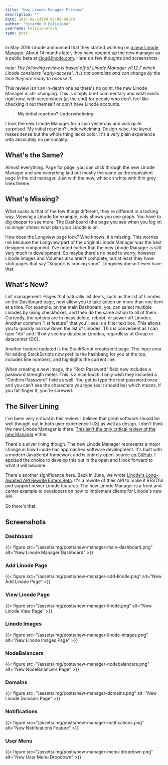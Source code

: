 ```yaml
---
title: "New Linode Manager Preview"
description: ""
date: 2017-08-14T09:00:00-04:00
author: "Ricardo N Feliciano"
username: FelicianoTech
type: post
---
```


In May 2016 Linode announced that they started working on [a new Linode Manager](https://engineering.linode.com/2016/05/16/Announcing-the-new-open-source-manager.html). About 14 months later, they have opened up the new manager as a public beta at [cloud.linode.com](https://cloud.linode.com). Here's a few thoughts and screenshots.

<!-- more -->

*note: The following review is based off of Linode Manager v0.12.7 which Linode considers "early-access". It is not complete and can change by the time they are ready to release it.*

This review isn't an in-depth one as there's no point, the new Linode Manager is still changing. This is simply brief commentary and what exists right now, with screenshots (at the end) for people who don't feel like checking it out themself or don't have Linode accounts.

> **My initial reaction? Underwhelming**

I took the new Linode Manager for a spin yesterday and was quite surprised. My initial reaction? Underwhelming. Design-wise, the layout makes sense but the whole thing lacks color. It's a very plain experience with absolutely no personality.

## What's the Same?

Almost everything. Page for page, you can click through the new Linode Manager and see everything laid out mostly the same as the equivalent page in the old manager. Just with the new, white on white with thin grey lines theme.

## What's Missing?

What sucks is that of the few things different, they're different in a lacking way. Viewing a Linode for example, only shows you one graph. You have to dig deeper to see more. The Dashboard (the page you see when you log in) no longer shows what plan your Linode is on.

How does the Longview page look? Who knows, it's missing. This worries me because the Longview part of the original Linode Manager was the best designed component. I've noted earlier that the new Linode Manager is still very much in development. So maybe there's no need to worry, however Linode Images and Volumes also aren't complete, but at least they have stub pages that say "Support is coming soon". Longview doesn't even have that.

## What's New?

List management. Pages that naturally list items, such as the list of Linodes on the Dashboard page, now allow you to take action on more than one item at a time. For example, on the main Dashboard, you can select multiple Linodes by using checkboxes, and then do the same action to all of them. Currently, the options are to mass delete, reboot, or power off Linodes. Another common "list feature" that you'll see is a filter text box. This allows you to quickly narrow down the list of Linodes. This is convenient as I can type "db" and I'll only see my database Linodes, regardless of Group or datacenter (DC).

Another feature updated is the StackScript create/edit page. The input area for adding StackScripts now prefills the hashbang for you at the top, includes line numbers, and highlights the current line.

When creating a new image, the "Root Password" field now includes a password strength meter. This is a nice touch. I only wish they included a "Confirm Password" field as well. You get to type the root password once and you can't see the characters you type (as it should be) which means, if you fat-finger it, you're screwed.

## The Silver Lining

I've been very critical in this review. I believe that great software should be well thought out in both user experience (UX) as well as design. I don't think the new Linode Manager is there. [This isn't the only critical review of the new Manager](https://forum.linode.com/viewtopic.php?f=7&t=15001&sid=229d5eb9e4d97494ab671df1ce7ef5d9) either.

There's a silver lining though. The new Linode Manager represents a major change in how Linode has approached software development. It's built with a modern JavaScript framework and is entirely open-source [on GitHub](https://github.com/linode/manager). I applaud the choice to develop this out in the open and I look forward to what it will become.

There's another significance here. Back in June, we wrote [Linode's Long-Awaited API Rewrite Enters Beta](https://linodians.com/blog/linodes-long-awaited-api-rewrite-enters-beta/). It's a rewrite of their API to make it RESTful and support newer Linode features. The new Linode Manager is a front and center example to developers on how to implement clients for Linode's new API.

So there's that.

## Screenshots

### Dashboard

{{< figure src="/assets/img/posts/new-manager-main-dashboard.png" alt="New Linode Manager Dashboard" >}}

### Add Linode Page

{{< figure src="/assets/img/posts/new-manager-add-linode.png" alt="New Add Linode Page" >}}

### View Linode Page

{{< figure src="/assets/img/posts/new-manager-linode.png" alt="New Linode View Page" >}}

### Linode Images

{{< figure src="/assets/img/posts/new-manager-linode-images.png" alt="New Linode Images Page" >}}

### NodeBalancers

{{< figure src="/assets/img/posts/new-manager-nodebalancers.png" alt="New NodeBalancers Page" >}}

### Domains

{{< figure src="/assets/img/posts/new-manager-domains.png" alt="New Linode Domains Page" >}}

### Notifications

{{< figure src="/assets/img/posts/new-manager-notifications.png" alt="New Notifications Feature" >}}

### User Menu

{{< figure src="/assets/img/posts/new-manager-menu-dropdown.png" alt="New User Menu Dropdown" >}}
